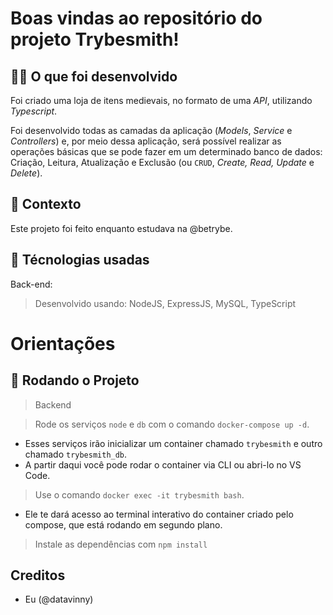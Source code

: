 # Boas vindas ao repositório do projeto Trybesmith!

## 👨‍💻 O que foi desenvolvido
Foi criado uma loja de itens medievais, no formato de uma _API_, utilizando _Typescript_.
  
  Foi desenvolvido todas as camadas da aplicação (_Models_, _Service_ e _Controllers_) e, por meio dessa aplicação, será possível realizar as operações básicas que se pode fazer em um determinado banco de dados:
  Criação, Leitura, Atualização e Exclusão (ou `CRUD`, _Create, Read, Update_ e _Delete_).

## :memo: Contexto
Este projeto foi feito enquanto estudava na @betrybe.

## :wrench: Técnologias usadas

Back-end:
> Desenvolvido usando: NodeJS, ExpressJS, MySQL, TypeScript

# Orientações
## :rocket:  Rodando o Projeto

> Backend

  > Rode os serviços `node` e `db` com o comando `docker-compose up -d`.
  - Esses serviços irão inicializar um container chamado `trybesmith` e outro chamado `trybesmith_db`.
  - A partir daqui você pode rodar o container via CLI ou abri-lo no VS Code.
  > Use o comando `docker exec -it trybesmith bash`.
  - Ele te dará acesso ao terminal interativo do container criado pelo compose, que está rodando em segundo plano.
  > Instale as dependências com `npm install`

## Creditos
- Eu (@datavinny)
